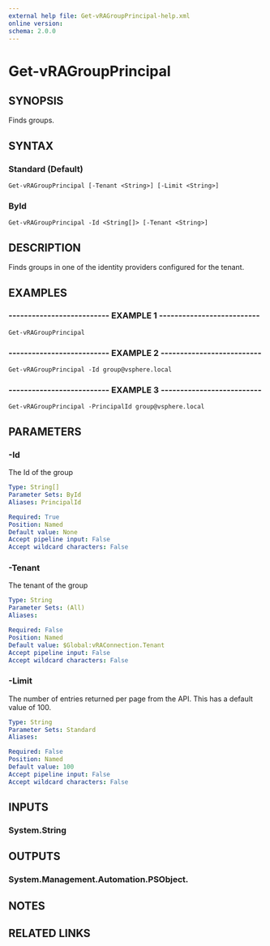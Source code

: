 ```yaml
---
external help file: Get-vRAGroupPrincipal-help.xml
online version: 
schema: 2.0.0
---
```


# Get-vRAGroupPrincipal

## SYNOPSIS
Finds groups.

## SYNTAX

### Standard (Default)
```
Get-vRAGroupPrincipal [-Tenant <String>] [-Limit <String>]
```

### ById
```
Get-vRAGroupPrincipal -Id <String[]> [-Tenant <String>]
```

## DESCRIPTION
Finds groups in one of the identity providers configured for the tenant.

## EXAMPLES

### -------------------------- EXAMPLE 1 --------------------------
```
Get-vRAGroupPrincipal
```

### -------------------------- EXAMPLE 2 --------------------------
```
Get-vRAGroupPrincipal -Id group@vsphere.local
```

### -------------------------- EXAMPLE 3 --------------------------
```
Get-vRAGroupPrincipal -PrincipalId group@vsphere.local
```

## PARAMETERS

### -Id
The Id of the group

```yaml
Type: String[]
Parameter Sets: ById
Aliases: PrincipalId

Required: True
Position: Named
Default value: None
Accept pipeline input: False
Accept wildcard characters: False
```

### -Tenant
The tenant of the group

```yaml
Type: String
Parameter Sets: (All)
Aliases: 

Required: False
Position: Named
Default value: $Global:vRAConnection.Tenant
Accept pipeline input: False
Accept wildcard characters: False
```

### -Limit
The number of entries returned per page from the API.
This has a default value of 100.

```yaml
Type: String
Parameter Sets: Standard
Aliases: 

Required: False
Position: Named
Default value: 100
Accept pipeline input: False
Accept wildcard characters: False
```

## INPUTS

### System.String

## OUTPUTS

### System.Management.Automation.PSObject.

## NOTES

## RELATED LINKS

